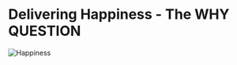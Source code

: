 # Delivering Happiness - The WHY QUESTION

![Happiness](https://drive.google.com/file/d/1zbChjZrfUoAVZAYGqrkMC73MMKrv67-x/view?usp=sharing)

